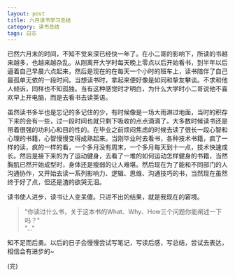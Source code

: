 ```yaml
---
layout: post
title: 六月读书学习总结
category: 读书总结
tags: 日志
---
```


已然六月末的时间，不知不觉来深已经快一年了。在小二哥的影响下，所读的书越来越多，也越来越杂乱。从刚离开大学时每天晚上零点以后开始看书，到半年以后逼着自己早晨六点起来，然后是现在的在每天一个小时的班车上，读书陪伴了自己最孤单无依的一段时间。当想读书时，拿起来便好像是如同和挚友攀谈。不求和他人倾诉，同样也不知孤独。当有这种感觉时才明白，为什么大学时小二哥说他不喜欢早上开电脑，而是去看书去读英语。

虽然读书多半也是忘记的多记住的少，有时候像是一场大雨淋过地面，当时的积存下来的会有一些，过一段时间也就只剩下吸收的点点滴滴了。大多数时候读书还是带着很强的功利心和目的性的。在毕业之前烦闷焦虑的时候去读了很长一段心智和心理的书籍，心智慢慢变得成熟起来。当刚毕业时去看书，各种技术书籍，疯了一样的读，疯的一样的看，一个多月没有周末，一个多月每天到十一点，技术快速成长。然后是接下来的为了运动健身，去看了一堆的如何运动怎样健身的书籍，当然胸肌已然开始成型时，身体还是瘦弱的让人难堪。然后现在为了能和不同部门的人沟通协作，又开始去读一系列影响力、逻辑、思维、沟通技巧的书，当然现在虽然终于好了点，但还是渣的欲哭无泪。

读书使人进步，读书让人变呆傻。只进不出的结果，就是我现在的窘境。             

> "你读过什么书，关于这本书的What、Why、How三个问题你能阐述一下吗？"          
> "..."

知不足而后勇。以后的日子会慢慢尝试写笔记，写读后感，写总结，尝试去表达，相信会有进步的~



(完)





